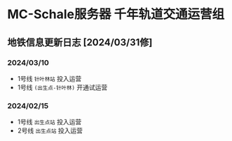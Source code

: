 # MC-Schale服务器 千年轨道交通运营组
## 地铁信息更新日志 [2024/03/31修]

### 2024/03/10

 - 1号线 `针叶林站` 投入运营
 - 1号线 `(出生点-针叶林)` 开通试运营

### 2024/02/15

 - 1号线 `出生点站` 投入运营
 - 2号线 `出生点站` 投入运营